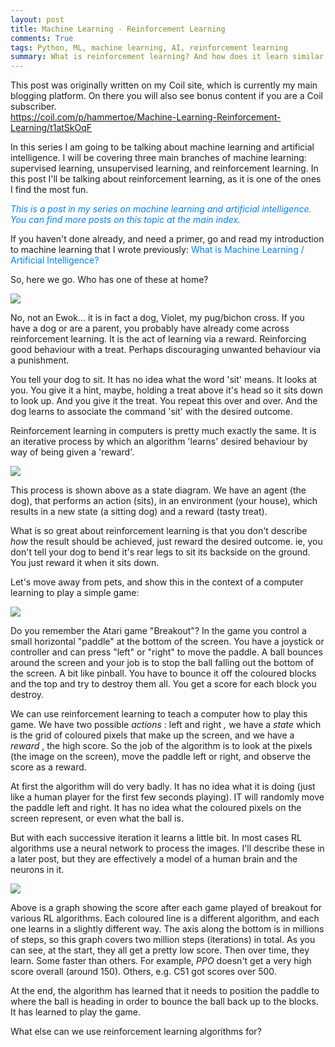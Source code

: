 ```yaml
---
layout: post
title: Machine Learning - Reinforcement Learning
comments: True
tags: Python, ML, machine learning, AI, reinforcement learning
summary: What is reinforcement learning? And how does it learn similar to humans?
---
```


<p class="message">
This post was originally written on my Coil site, which is currently my main blogging platform. 
On there you will also see bonus content if you are a Coil subscriber.<br />
<a href="https://coil.com/p/hammertoe/Machine-Learning-Reinforcement-Learning/t1atSkOqF">https://coil.com/p/hammertoe/Machine-Learning-Reinforcement-Learning/t1atSkOqF</a>
</p>


<p>
 In this series I am going to be talking about machine learning and artificial intelligence. I will be covering three main branches of machine learning: supervised learning, unsupervised learning, and reinforcement learning. In this post I'll be talking about reinforcement learning, as it is one of the ones I find the most fun.
</p>
<p>
</p>
<p>
 <em>
  <a href="https://coil.com/p/hammertoe/Blog-Machine-Learning-and-Artificial-Intelligence/1xVFVh1yj" style="color:#0080FF;text-decoration:none">
   This is a post in my series on machine learning and artificial intelligence. You can find more posts on this topic at the main index.
  </a>
 </em>
</p>
<p>
 <em>
  <a href="https://coil.com/p/hammertoe/Blog-Machine-Learning-and-Artificial-Intelligence/1xVFVh1yj" style="color:#0080FF;text-decoration:none">
  </a>
 </em>
</p>
<p>
 If you haven't done already, and need a primer, go and read my introduction to machine learning that I wrote previously:
 <a href="https://coil.com/p/hammertoe/What-is-Machine-Learning-Artificial-Intelligence-/SxshuUm0U" style="color:#0080FF;text-decoration:none">
  What is Machine Learning / Artificial Intelligence?
 </a>
</p>
<p>
</p>
<p>
 So, here we go. Who has one of these at home?
</p>
<p>
</p>
<img class="EditorRules__Image-sc-1bp7rl0-0 hjLKDC" src="/coil_images/WdJcMMXRQeOPdaDOpctPqw.JPG"/>
<p>
 No, not an Ewok... it is in fact a dog, Violet, my pug/bichon cross. If you have a dog or are a parent, you probably have already come across reinforcement learning. It is the act of learning via a reward. Reinforcing good behaviour with a treat. Perhaps discouraging unwanted behaviour via a punishment.
</p>
<p>
</p>
<p>
 You tell your dog to sit. It has no idea what the word 'sit' means. It looks at you. You give it a hint, maybe, holding a treat above it's head so it sits down to look up. And you give it the treat. You repeat this over and over. And the dog learns to associate the command 'sit' with the desired outcome.
</p>
<p>
</p>
<p>
 Reinforcement learning in computers is pretty much exactly the same. It is an iterative process by which an algorithm 'learns' desired behaviour by way of being given a 'reward'.
</p>
<p>
</p>
<img class="EditorRules__Image-sc-1bp7rl0-0 hjLKDC" src="/coil_images/plzFFfHrQAmKob2uWLbYMw.png"/>
<p>
 This process is shown above as a state diagram. We have an agent (the dog), that performs an action (sits), in an environment (your house), which results in a new state (a sitting dog) and a reward (tasty treat).
</p>
<p>
</p>
<p>
 What is so great about reinforcement learning is that you don't describe
 <em>
  how
 </em>
 the result should be achieved, just reward the desired outcome. ie, you don't tell your dog to bend it's rear legs to sit its backside on the ground. You just reward it when it sits down.
</p>
<p>
</p>
<p>
 Let's move away from pets, and show this in the context of a computer learning to play a simple game:
</p>
<p>
</p>
<img class="EditorRules__Image-sc-1bp7rl0-0 hjLKDC" src="/coil_images/XEHC59haSzqh7WSJDAZagw.gif"/>
<p>
 Do you remember the Atari game "Breakout"? In the game you control a small horizontal "paddle" at the bottom of the screen. You have a joystick or controller and can press "left" or "right" to move the paddle. A ball bounces around the screen and your job is to stop the ball falling out the bottom of the screen. A bit like pinball. You have to bounce it off the coloured blocks and the top and try to destroy them all. You get a score for each block you destroy.
</p>
<p>
</p>
<p>
 We can use reinforcement learning to teach a computer how to play this game. We have two possible
 <em>
  actions
 </em>
 : left and right
 <em>
  ,
 </em>
 we have a
 <em>
  state
 </em>
 which is the grid of coloured pixels that make up the screen, and we have a
 <em>
  reward
 </em>
 , the high score. So the job of the algorithm is to look at the pixels (the image on the screen), move the paddle left or right, and observe the score as a reward.
</p>
<p>
</p>
<p>
 At first the algorithm will do very badly. It has no idea what it is doing (just like a human player for the first few seconds playing). IT will randomly move the paddle left and right. It has no idea what the coloured pixels on the screen represent, or even what the ball is.
</p>
<p>
</p>
<p>
 But with each successive iteration it learns a little bit. In most cases RL algorithms use a neural network to process the images. I'll describe these in a later post, but they are effectively a model of a human brain and the neurons in it.
</p>
<p>
</p>
<img class="EditorRules__Image-sc-1bp7rl0-0 hjLKDC" src="/coil_images/AqoxaiplTfWyYkGF1Xw66Q.png"/>
<p>
 Above is a graph showing the score after each game played of breakout for various RL algorithms. Each coloured line is a different algorithm, and each one learns in a slightly different way. The axis along the bottom is in millions of steps, so this graph covers two million steps (iterations) in total. As you can see, at the start, they all get a pretty low score. Then over time, they learn. Some faster than others. For example,
 <em>
  PPO
 </em>
 doesn't get a very high score overall (around 150). Others, e.g. C51 got scores over 500.
</p>
<p>
</p>
<p>
 At the end, the algorithm has learned that it needs to position the paddle to where the ball is heading in order to bounce the ball back up to the blocks. It has learned to play the game.
</p>
<p>
</p>
<p>
 What else can we use reinforcement learning algorithms for?
</p>